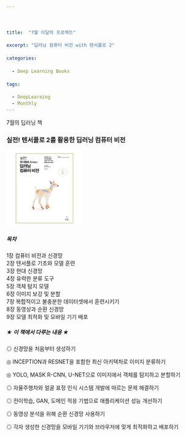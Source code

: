 ```yaml
---



title:  "7월 이달의 프로젝트"

excerpt: "딥러닝 컴퓨터 비전 with 텐서플로 2"

categories:

  - Deep Learning Books

tags:

  - DeepLearning
  - Monthly
---
```


7월의 딥러닝 책

### 실전! 텐서플로 2를 활용한 딥러닝 컴퓨터 비전

<img src="https://github.com/DMkelllog/dmkelllog.github.io/blob/master/assets/images/DLCV.png?raw=true" alt="DLCV.png" style="zoom:33%;" />

#####  목차

1장 컴퓨터 비전과 신경망  
2장 텐서플로 기초와 모델 훈련  
3장 현대 신경망  
4장 유력한 분류 도구  
5장 객체 탐지 모델  
6장 이미지 보강 및 분할  
7장 복합적이고 불충분한 데이터셋에서 훈련시키기  
8장 동영상과 순환 신경망  
9장 모델 최적화 및 모바일 기기 배포    



##### ★ 이 책에서 다루는 내용 ★

◎ 신경망을 처음부터 생성하기

◎ INCEPTION과 RESNET을 포함한 최신 아키텍처로 이미지 분류하기

◎ YOLO, MASK R-CNN, U-NET으로 이미지에서 객체를 탐지하고 분할하기

◎ 자율주행차와 얼굴 표정 인식 시스템 개발에 따르는 문제 해결하기

◎ 전이학습, GAN, 도메인 적응 기법으로 애플리케이션 성능 개선하기

◎ 동영상 분석을 위해 순환 신경망 사용하기

◎ 각자 생성한 신경망을 모바일 기기와 브라우저에 맞게 최적화하고 배포하기